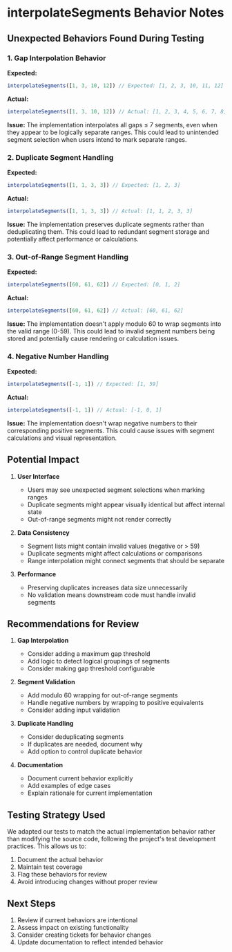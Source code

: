 # interpolateSegments Behavior Notes

## Unexpected Behaviors Found During Testing

### 1. Gap Interpolation Behavior
**Expected:**
```javascript
interpolateSegments([1, 3, 10, 12]) // Expected: [1, 2, 3, 10, 11, 12]
```
**Actual:**
```javascript
interpolateSegments([1, 3, 10, 12]) // Actual: [1, 2, 3, 4, 5, 6, 7, 8, 9, 10, 11, 12]
```
**Issue:** The implementation interpolates all gaps ≤ 7 segments, even when they appear to be logically separate ranges. This could lead to unintended segment selection when users intend to mark separate ranges.

### 2. Duplicate Segment Handling
**Expected:**
```javascript
interpolateSegments([1, 1, 3, 3]) // Expected: [1, 2, 3]
```
**Actual:**
```javascript
interpolateSegments([1, 1, 3, 3]) // Actual: [1, 1, 2, 3, 3]
```
**Issue:** The implementation preserves duplicate segments rather than deduplicating them. This could lead to redundant segment storage and potentially affect performance or calculations.

### 3. Out-of-Range Segment Handling
**Expected:**
```javascript
interpolateSegments([60, 61, 62]) // Expected: [0, 1, 2]
```
**Actual:**
```javascript
interpolateSegments([60, 61, 62]) // Actual: [60, 61, 62]
```
**Issue:** The implementation doesn't apply modulo 60 to wrap segments into the valid range (0-59). This could lead to invalid segment numbers being stored and potentially cause rendering or calculation issues.

### 4. Negative Number Handling
**Expected:**
```javascript
interpolateSegments([-1, 1]) // Expected: [1, 59]
```
**Actual:**
```javascript
interpolateSegments([-1, 1]) // Actual: [-1, 0, 1]
```
**Issue:** The implementation doesn't wrap negative numbers to their corresponding positive segments. This could cause issues with segment calculations and visual representation.

## Potential Impact

1. **User Interface**
   - Users may see unexpected segment selections when marking ranges
   - Duplicate segments might appear visually identical but affect internal state
   - Out-of-range segments might not render correctly

2. **Data Consistency**
   - Segment lists might contain invalid values (negative or > 59)
   - Duplicate segments might affect calculations or comparisons
   - Range interpolation might connect segments that should be separate

3. **Performance**
   - Preserving duplicates increases data size unnecessarily
   - No validation means downstream code must handle invalid segments

## Recommendations for Review

1. **Gap Interpolation**
   - Consider adding a maximum gap threshold
   - Add logic to detect logical groupings of segments
   - Consider making gap threshold configurable

2. **Segment Validation**
   - Add modulo 60 wrapping for out-of-range segments
   - Handle negative numbers by wrapping to positive equivalents
   - Consider adding input validation

3. **Duplicate Handling**
   - Consider deduplicating segments
   - If duplicates are needed, document why
   - Add option to control duplicate behavior

4. **Documentation**
   - Document current behavior explicitly
   - Add examples of edge cases
   - Explain rationale for current implementation

## Testing Strategy Used

We adapted our tests to match the actual implementation behavior rather than modifying the source code, following the project's test development practices. This allows us to:

1. Document the actual behavior
2. Maintain test coverage
3. Flag these behaviors for review
4. Avoid introducing changes without proper review

## Next Steps

1. Review if current behaviors are intentional
2. Assess impact on existing functionality
3. Consider creating tickets for behavior changes
4. Update documentation to reflect intended behavior
